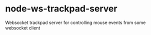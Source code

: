 # node-ws-trackpad-server
Websocket trackpad server for controlling mouse events from some websocket client
